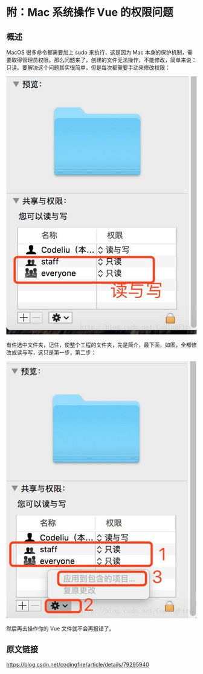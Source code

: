 # 附：Mac 系统操作 Vue 的权限问题



## 概述

MacOS 很多命令都需要加上 sudo 来执行，这是因为 Mac 本身的保护机制，需要取得管理员权限。那么问题来了，创建的文件无法操作，不能修改，简单来说：只读。要解决这个问题其实很简单，但是每次都需要手动来修改权限：

![img](../../../static/zh/js/vue/47-001.png)

有件选中文件夹，记住，使整个工程的文件夹，先是简介，最下面，如图，全都修改成读与写，这只是第一步，第二步：

![img](../../../static/zh/js/vue/47-002.png)

然后再去操作你的 Vue 文件就不会再报错了。

## 原文链接

https://blog.csdn.net/codingfire/article/details/79295940